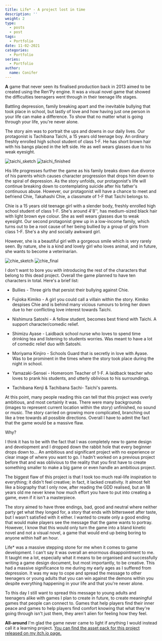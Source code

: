 ```yaml
---
title: Life* - A project lost in time
description: ''
weight: 2
type:
  - posts
  - post
tags:
  - Portfolio
date: 11-02-2021
categories:
  - Portfolio
series:
  - Portfolio
author:
  name: Conifer
---
```


**A** game that never seen its finalised production back in 2013 aimed to be created using the Ren'Py engine. It was a visual novel game that showed the difficulties teenagers went through in their teenage life stages. 

Battling depression, family breaking apart and the inevitable bullying that took place in school, but lastly of love and how having just one person in your life can make a difference. To show that no matter what is going through your life, you're never alone.

The story aim was to portrait the ups and downs in our daily lives. Our protagonist is Tachibana Taichi, a 15 years old teenage boy. An ordinary freshly enrolled high school student of class 1-F. He has short brown hair with his bangs placed in the left side. He as well wears glasses due to his weak eyesight.

![taichi_sketch](https://i.postimg.cc/MHMDCryz/taichi-sketch.png#center)
![taichi_finished](https://i.postimg.cc/DZ4ZXtLV/taichi-web-post.png#center)


His life progresses further the game as his family breaks down due divorce of his parents which causes character progression that drops him down to the spiral of depression. As the story unfolds, our protagonist's life will continue breaking down to contemplating suicide after his father's continuous abuse. However, our protagonist will have a chance to meet and befriend Chie, Takahashi Chie, a classmate of 1-F that Taichi belongs to.

Chie is a 15 years old teenage girl with a slender body, freshly enrolled high school student of class 1-F. She's around 4'8'', has medium-sized black hair with light brown eye colour. She as well wears glasses due to weak eyesight. Our second protagonist grew up in a low-income family, which turns out to be a root cause of her being bullied by a group of girls from class 1-F. She's a shy and socially awkward girl. 

However, she is a beautiful girl with a gorgeous smile which is very rarely seen. By nature, she is a kind and lovely girl who loves animal, and in future, she wants to become a veterinarian.

![chie_sketch](https://i.postimg.cc/85bfXdFt/chie-sketch.png#center)
![chie_final](https://i.postimg.cc/QCWXF1Lj/chie-web.png#center)

I don't want to bore you with introducing the rest of the characters that belong to this dead project. Overall the game planned to have ten characters in total. Here's a brief list:

- Bullies - Three girls that persist their bullying against Chie.

- Fujioka Kimiko - A girl you could call a villain within the story. Kimiko despises Chie and is behind many vicious rumours to bring her down due to her conflicting love interest towards Taichi.

- Nishimura Satoshi - A fellow student, becomes best friend with Taichi. A support character/comedic relief.

- Shimizu Ayase - Laidback school nurse who loves to spend time drinking tea and listening to students worries. Was meant to have a lot of comedic relief duo with Satoshi.

- Moriyama Kinjiro - Schools Guard that is secretly in love with Ayase. Was to be prominent in the times where the story took place during the night in school.

- Yamazaki-Sensei - Homeroom Teacher of 1-F. A laidback teacher who loves to prank his students, and utterly oblivious to his surroundings.

- Tachibana Kenji & Tachibana Sachi- Taichi's parents.

At this point, many people reading this can tell that this project was overly ambitious, and most certainly it was. There were many backgrounds (images to represent current location within the story) unfinished, no sound or music. The story carried on growing more complicated, branching out like a tree towards all possible directions. Overall I have to admit the fact that the game would be a massive flaw.

Why?

I think it has to be with the fact that I was completely new to game design and development and I dropped down the rabbit hole that every beginner drops down to... An ambitious and significant project with no experience or clear image of where you want to go. I hadn't worked on a previous project before that and was oblivious to the reality that you first have to create something smaller to make a big game or even handle an ambitious project. 

The biggest flaw of this project is that I took too much real-life inspiration to everything; it didn't feel creative; in fact, it lacked creativity. It almost felt like a biography that I only now, after reading the GDD realised, but an 18 years old me never knew how much effort you have to put into creating a game, even if it isn't a masterpiece.

The story aimed to have three endings, bad, good and neutral where neither party get what they longed for, a story that ends with bittersweet after taste, but I wasn't satisfied with it either. I wanted to create only a good ending that would make players see the message that the game wants to portray. However, I know that this would only turn the game into a bland kinetic novel and not a visual novel, a game that would end up being boring to anyone within half an hour.

Life* was a massive stepping stone for me when it comes to game development. I can't say it was overall an enormous disappointment to me. It taught me a lot, especially what it means to be organised and successfully writing a game design document, but most importantly, to be creative. This had a massive significance to me during my early ages as I suffered from depression. It was my way to cope and spread the message to other teenagers or young adults that you can win against the demons within you despite everything happening in your life and that you're never alone. 

To this day I still want to spread this message to young adults and teenagers alike with games I plan to create in future, to create meaningful games that people can connect to. Games that help players find their inner peace and games to help players find comfort knowing that what they're going through isn't just them, they aren't alien for feeling how they feel.

**All-around** I'm glad the game never came to light if anything I would instead call it a learning project. [You can find the asset pack for this project released on my itch.io page.]()

[go]: https://golang.org/

[gohtmltemplate]: https://golang.org/pkg/html/template/
